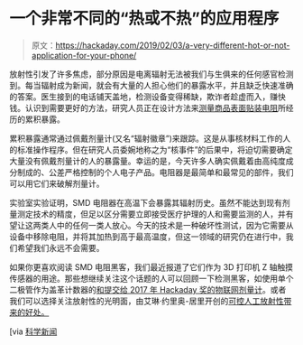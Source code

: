 # 一个非常不同的“热或不热”的应用程序

> 原文：<https://hackaday.com/2019/02/03/a-very-different-hot-or-not-application-for-your-phone/>

放射性引发了许多焦虑，部分原因是电离辐射无法被我们与生俱来的任何感官检测到。每当辐射成为新闻，就会有大量的人担心他们的暴露水平，并且缺乏快速准确的答案。医生接到的电话铺天盖地，检测设备变得稀缺，欺诈者趁虚而入，赚快钱。认识到需要更好的方法，研究人员正在设计方法来[测量商品表面贴装电阻](https://www.sciencedirect.com/science/article/pii/S1350448718305055)所经历的累积暴露。

累积暴露通常通过佩戴剂量计(又名“辐射徽章”)来跟踪。这是从事核材料工作的人的标准操作程序。但在研究人员委婉地称之为“核事件”的后果中，将迫切需要确定大量没有佩戴剂量计的人的暴露量。幸运的是，今天许多人确实佩戴着由高纯度成分制成的、公差严格控制的个人电子产品。电阻器是最简单和最常见的部件，我们可以用它们来破解剂量计。

实验室实验证明，SMD 电阻器在高温下会暴露其辐射历史。虽然不能达到现有剂量测定技术的精度，但足以区分需要立即接受医疗护理的人和需要监测的人，并有望让这两类人中的任何一类人放心。今天的技术是一种破坏性测试，因为它需要从设备中移除电阻，并将其加热到高于最高温度，但这一领域的研究仍在进行中，我们希望我们永远不会需要。

如果你更喜欢阅读 SMD 电阻黑客，我们最近报道了它们作为 3D 打印机 Z 轴触摸传感器的用途。那些想继续关注这个话题的人可以回顾一下检测黑客，如使用单个二极管作为盖革计数器的[和提交给 2017 年 Hackaday 奖的](https://hackaday.com/2014/10/25/use-a-cheap-pin-diode-as-a-geiger-counter/)[物联网剂量计](https://hackaday.com/2017/07/08/hackaday-prize-entry-open-source-iot-dosimeter)。或者我们可以选择关注放射性的光明面，由艾琳·约里奥-居里开创的[可控人工放射性带来的好处。](https://hackaday.com/2019/01/08/irene-joliot-curie-and-artificial-radioactivity/)

[via [科学新闻](https://www.sciencenews.org/article/phones-reveal-radiation-exposure-after-nuclear-disaster)